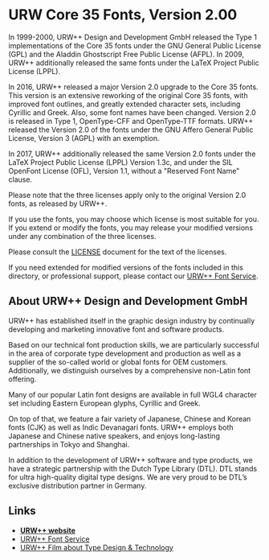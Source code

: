 # URW Core 35 Fonts, Version 2.00

In 1999-2000, URW++ Design and Development GmbH released the Type 1 implementations of the Core 35 fonts under the GNU General Public License (GPL) and the Aladdin Ghostscript Free Public License (AFPL). In 2009, URW++ additionally released the same fonts under the LaTeX Project Public License (LPPL).

In 2016, URW++ released a major Version 2.0 upgrade to the Core 35 fonts. This version is an extensive reworking of the original Core 35 fonts, with improved font outlines, and greatly extended character sets, including Cyrillic and Greek. Also, some font names have been changed. Version 2.0 is released in Type 1, OpenType-CFF and OpenType-TTF formats. URW++ released the Version 2.0 of the fonts under the GNU Affero General Public License, Version 3 (AGPL) with an exemption. 

In 2017, URW++ additionally released the same Version 2.0 fonts under the LaTeX Project Public License (LPPL) Version 1.3c, and under the SIL OpenFont License (OFL), Version 1.1, without a "Reserved Font Name" clause. 

Please note that the three licenses apply only to the original Version 2.0 fonts, as released by URW++. 

If you use the fonts, you may choose which license is most suitable for you. If you extend or modify the fonts, you may release your modified versions under any combination of the three licenses. 

Please consult the [LICENSE](./LICENSE.md) document for the text of the licenses.

If you need extended for modified versions of the fonts included in this directory, or professional support, please contact our [URW++ Font Service](https://www.urwpp.de/en/font-service/). 

## About URW++ Design and Development GmbH

URW++ has established itself in the graphic design industry by continually developing and marketing innovative font and software products.

Based on our technical font production skills, we are particularly successful in the area of corporate type development and production as well as a supplier of the so-called world or global fonts for OEM customers. Additionally, we distinguish ourselves by a comprehensive non-Latin font offering.

Many of our popular Latin font designs are available in full WGL4 character set including Eastern European glyphs, Cyrillic and Greek.

On top of that, we feature a fair variety of Japanese, Chinese and Korean fonts (CJK) as well as Indic Devanagari fonts. URW++ employs both Japanese and Chinese native speakers, and enjoys long-lasting partnerships in Tokyo and Shanghai.

In addition to the development of URW++ software and type products, we have a strategic partnership with the Dutch Type Library (DTL). DTL stands for ultra high-quality digital type designs. We are very proud to be DTL’s exclusive distribution partner in Germany.

## Links

* [**URW++ website**](https://www.urwpp.de/en/)
* [URW++ Font Service](https://www.urwpp.de/en/font-service/)
* [URW++ Film about Type Design & Technology](https://youtu.be/Sadx3J7ybXw)

